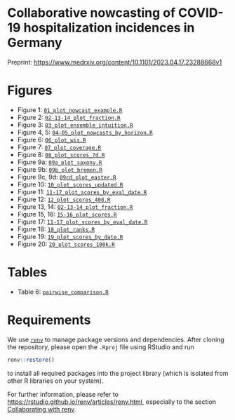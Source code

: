 # Collaborative nowcasting of COVID-19 hospitalization incidences in Germany

Preprint: https://www.medrxiv.org/content/10.1101/2023.04.17.23288668v1

# Figures
- Figure 1: [`01_plot_nowcast_example.R`](https://github.com/dwolffram/hospitalization-nowcast-hub-evaluation-new/blob/main/code/visualization/01_plot_nowcast_example.R)
- Figure 2: [`02-13-14_plot_fraction.R`](https://github.com/dwolffram/hospitalization-nowcast-hub-evaluation-new/blob/main/code/visualization/02-13-14_plot_fraction.R)
- Figure 3: [`03_plot_ensemble_intuition.R`](https://github.com/dwolffram/hospitalization-nowcast-hub-evaluation-new/blob/main/code/visualization/03_plot_ensemble_intuition.R)
- Figure 4, 5: [`04-05_plot_nowcasts_by_horizon.R`](https://github.com/dwolffram/hospitalization-nowcast-hub-evaluation-new/blob/main/code/visualization/04-05_plot_nowcasts_by_horizon.R)
- Figure 6: [`06_plot_wis.R`](https://github.com/dwolffram/hospitalization-nowcast-hub-evaluation-new/blob/main/code/visualization/06_plot_wis.R)
- Figure 7: [`07_plot_coverage.R`](https://github.com/dwolffram/hospitalization-nowcast-hub-evaluation-new/blob/main/code/visualization/07_plot_coverage.R)
- Figure 8: [`08_plot_scores_7d.R`](https://github.com/dwolffram/hospitalization-nowcast-hub-evaluation-new/blob/main/code/visualization/08_plot_scores_7d.R)
- Figure 9a: [`09a_plot_saxony.R`](https://github.com/dwolffram/hospitalization-nowcast-hub-evaluation-new/blob/main/code/visualization/09a_plot_saxony.R)
- Figure 9b: [`09b_plot_bremen.R`](https://github.com/dwolffram/hospitalization-nowcast-hub-evaluation-new/blob/main/code/visualization/09b_plot_bremen.R)
- Figure 9c, 9d: [`09cd_plot_easter.R`](https://github.com/dwolffram/hospitalization-nowcast-hub-evaluation-new/blob/main/code/visualization/09cd_plot_easter.R)
- Figure 10: [`10_plot_scores_updated.R`](https://github.com/dwolffram/hospitalization-nowcast-hub-evaluation-new/blob/main/code/visualization/10_plot_scores_updated.R)
- Figure 11: [`11-17_plot_scores_by_eval_date.R`](https://github.com/dwolffram/hospitalization-nowcast-hub-evaluation-new/blob/main/code/visualization/11-17_plot_scores_by_eval_date.R)
- Figure 12: [`12_plot_scores_40d.R`](https://github.com/dwolffram/hospitalization-nowcast-hub-evaluation-new/blob/main/code/visualization/12_plot_scores_40d.R)
- Figure 13, 14: [`02-13-14_plot_fraction.R`](https://github.com/dwolffram/hospitalization-nowcast-hub-evaluation-new/blob/main/code/visualization/02-13-14_plot_fraction.R)
- Figure 15, 16: [`15-16_plot_scores.R`](https://github.com/dwolffram/hospitalization-nowcast-hub-evaluation-new/blob/main/code/visualization/15-16_plot_scores.R)
- Figure 17: [`11-17_plot_scores_by_eval_date.R`](https://github.com/dwolffram/hospitalization-nowcast-hub-evaluation-new/blob/main/code/visualization/11-17_plot_scores_by_eval_date.R)
- Figure 18: [`18_plot_ranks.R`](https://github.com/dwolffram/hospitalization-nowcast-hub-evaluation-new/blob/main/code/visualization/18_plot_ranks.R)
- Figure 19: [`19_plot_scores_by_date.R`](https://github.com/dwolffram/hospitalization-nowcast-hub-evaluation-new/blob/main/code/visualization/19_plot_scores_by_date.R)
- Figure 20: [`20_plot_scores_100k.R`](https://github.com/dwolffram/hospitalization-nowcast-hub-evaluation-new/blob/main/code/visualization/20_plot_scores_100k.R)

# Tables
- Table 6:  [`pairwise_comparison.R`](https://github.com/dwolffram/hospitalization-nowcast-hub-evaluation/blob/main/code/score_computation/pairwise_comparison.R)

# Requirements
We use [`renv`](https://rstudio.github.io/renv/index.html) to manage package versions and dependencies. After cloning the repository, please open the `.Rproj` file
using RStudio and run 
``` r
renv::restore()
``` 
to install all required packages into the project library (which is isolated from other R libraries on your system). 

For further information, please refer to https://rstudio.github.io/renv/articles/renv.html, especially to the section [Collaborating with renv](https://rstudio.github.io/renv/articles/collaborating.html).
